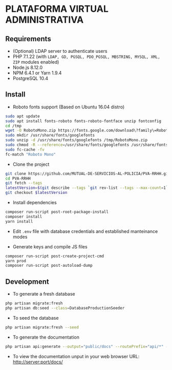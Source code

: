 # PLATAFORMA VIRTUAL ADMINISTRATIVA

## Requirements

* (Optional) LDAP server to authenticate users
* PHP 7.1.22 (with `LDAP, GD, PGSQL, PDO_PGSQL, MBSTRING, MYSQL, XML, ZIP` modules enabled)
* Node.js 8.12.0
* NPM 6.4.1 or Yarn 1.9.4
* PostgreSQL 10.4

## Install

* Roboto fonts support (Based on Ubuntu 16.04 distro)

```sh
sudo apt update
sudo apt install fonts-roboto fonts-roboto-fontface unzip fontconfig
cd /tmp
wget -O RobotoMono.zip https://fonts.google.com/download\?family\=Roboto%20Mono
sudo mkdir /usr/share/fonts/googlefonts
sudo unzip -d /usr/share/fonts/googlefonts /tmp/RobotoMono.zip
sudo chmod -R --reference=/usr/share/fonts/googlefonts /usr/share/fonts/googlefonts
sudo fc-cache -fv
fc-match "Roboto Mono"
```

* Clone the project

```sh
git clone https://github.com/MUTUAL-DE-SERVICIOS-AL-POLICIA/PVA-RRHH.git
cd PVA-RRHH
git fetch --tags
latestVersion=$(git describe --tags `git rev-list --tags --max-count=1`)
git checkout $latestVersion
```

* Install dependencies

```sh
composer run-script post-root-package-install
composer install
yarn install
```

* Edit `.env` file with database credentials and established manteinance modes

* Generate keys and compile JS files

```sh
composer run-script post-create-project-cmd
yarn prod
composer run-script post-autoload-dump
```

## Development

* To generate a fresh database

```sh
php artisan migrate:fresh
php artisan db:seed --class=DatabaseProductionSeeder
```

* To seed the database

```sh
php artisan migrate:fresh --seed
```

* To generate the documentation

```sh
php artisan api:generate --output="public/docs" --routePrefix="api/*" --actAsUserId=1
```

* To view the documentation unput in your web browser URL: [http://server:port/docs/](http://localhost:8888/docs/)